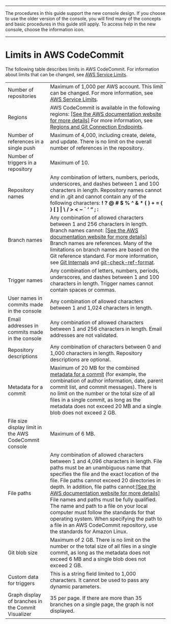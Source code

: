 --------

 The procedures in this guide support the new console design\. If you choose to use the older version of the console, you will find many of the concepts and basic procedures in this guide still apply\. To access help in the new console, choose the information icon\.

--------

# Limits in AWS CodeCommit<a name="limits"></a>

The following table describes limits in AWS CodeCommit\. For information about limits that can be changed, see [AWS Service Limits](https://docs.aws.amazon.com/general/latest/gr/aws_service_limits.html#limits_codecommit)\.


|  |  | 
| --- |--- |
| Number of repositories |  Maximum of 1,000 per AWS account\. This limit can be changed\. For more information, see [AWS Service Limits](https://docs.aws.amazon.com/general/latest/gr/aws_service_limits.html)\.  | 
| Regions |  AWS CodeCommit is available in the following regions: [\[See the AWS documentation website for more details\]](http://docs.aws.amazon.com/codecommit/latest/userguide/limits.html) For more information, see [Regions and Git Connection Endpoints](regions.md)\.  | 
| Number of references in a single push | Maximum of 4,000, including create, delete, and update\. There is no limit on the overall number of references in the repository\. | 
|  Number of triggers in a repository  |  Maximum of 10\.  | 
| Repository names |  Any combination of letters, numbers, periods, underscores, and dashes between 1 and 100 characters in length\. Repository names cannot end in \.git and cannot contain any of the following characters: ****\! ? @ \# $ % ^ & \* \( \) \+ = \{ \} \[ \] \| \\ / > < \~ ` ‘ “ ; :****   | 
| Branch names |  Any combination of allowed characters between 1 and 256 characters in length\. Branch names cannot: [\[See the AWS documentation website for more details\]](http://docs.aws.amazon.com/codecommit/latest/userguide/limits.html) Branch names are references\. Many of the limitations on branch names are based on the Git reference standard\. For more information, see [Git Internals](https://git-scm.com/book/en/v2/Git-Internals-Git-References) and [git\-check\-ref\-format](https://git-scm.com/docs/git-check-ref-format)\.  | 
| Trigger names | Any combination of letters, numbers, periods, underscores, and dashes between 1 and 100 characters in length\. Trigger names cannot contain spaces or commas\. | 
| User names in commits made in the console | Any combination of allowed characters between 1 and 1,024 characters in length\. | 
| Email addresses in commits made in the console | Any combination of allowed characters between 1 and 256 characters in length\. Email addresses are not validated\. | 
| Repository descriptions | Any combination of characters between 0 and 1,000 characters in length\. Repository descriptions are optional\. | 
| Metadata for a commit  |  Maximum of 20 MB for the combined [metadata for a commit](https://git-scm.com/book/en/v2/Git-Internals-Git-Objects) \(for example, the combination of author information, date, parent commit list, and commit messages\)\.   There is no limit on the number or the total size of all files in a single commit, as long as the metadata does not exceed 20 MB and a single blob does not exceed 2 GB\.   | 
| File size display limit in the AWS CodeCommit console | Maximum of 6 MB\. | 
| File paths | Any combination of allowed characters between 1 and 4,096 characters in length\. File paths must be an unambiguous name that specifies the file and the exact location of the file\. File paths cannot exceed 20 directories in depth\. In addition, file paths cannot:[\[See the AWS documentation website for more details\]](http://docs.aws.amazon.com/codecommit/latest/userguide/limits.html) File names and paths must be fully qualified\. The name and path to a file on your local computer must follow the standards for that operating system\. When specifying the path to a file in an AWS CodeCommit repository, use the standards for Amazon Linux\. | 
| Git blob size |  Maximum of 2 GB\.  There is no limit on the number or the total size of all files in a single commit, as long as the metadata does not exceed 6 MB and a single blob does not exceed 2 GB\.   | 
| Custom data for triggers | This is a string field limited to 1,000 characters\. It cannot be used to pass any dynamic parameters\.  | 
| Graph display of branches in the Commit Visualizer | 35 per page\. If there are more than 35 branches on a single page, the graph is not displayed\. | 